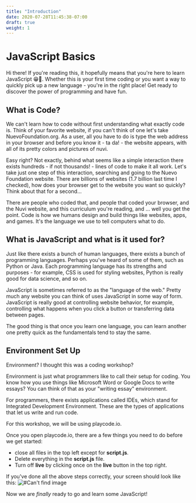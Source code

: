 ```yaml
---
title: "Introduction"
date: 2020-07-28T11:45:38-07:00
draft: true
weight: 1
---
```


# JavaScript Basics
 Hi there! If you're reading this, it hopefully means that you're here to learn JavaScript 😁🥳. Whether this is your first time coding or you want a way to quickly pick up a new language - you're in the right place! Get ready to discover the power of programming and have fun. 

 ## What is Code? 
We can't learn how to code without first understanding what exactly code is. Think of your favorite website, if you can't think of one let's take NuevoFoundation.org. As a user, all you have to do is type the web address in your browser and before you know it - ta da! - the website appears, with all of its pretty colors and pictures of nuvi. 

Easy right? Not exactly, behind what seems like a simple interaction there exists hundreds - if not thousands! - lines of code to make it all work. Let's take just one step of this interaction, searching and going to the Nuevo Foundation website. There are billions of websites (1.7 billion last time I checked), how does your browser get to the website you want so quickly? Think about that for a second...

There are people who coded that, and people that coded your browser, and the Nuvi website, and this curriculum you're reading, and ... well you get the point. Code is how we humans design and build things like websites, apps, and games. It's the language we use to tell computers what to do. 

## What is JavaScript and what is it used for? 
Just like there exists a bunch of human languages, there exists a bunch of programming languages. Perhaps you've heard of some of them, such as Python or Java. Each programming language has its strengths and purposes - for example, CSS is used for styling websites, Python is really good for data science, and so on. 

JavaScript is sometimes referred to as the "language of the web." Pretty much any website you can think of uses JavaScript in some way of form. JavaScript is really good at controlling website behavior, for example, controlling what happens when you click a button or transferring data between pages. 

The good thing is that once you learn one language, you can learn another one pretty quick as the fundamentals tend to stay the same. 

## Environment Set Up
Environment? I thought this was a coding workshop? 

Environment is just what programmers like to call their setup for coding. You know how you use things like Microsoft Word or Google Docs to write essays? You can think of that as your "writing essay" environment. 

For programmers, there exists applications called IDEs, which stand for Integrated Development Environment. These are the types of applications that let us write and run code. 

For this workshop, we will be using playcode.io. 

Once you open playcode.io, there are a few things you need to do before we get started:
*  close all files in the top left except for __script.js__. 
*  Delete everything in the __script.js__ file.
*  Turn off __live__ by clicking once on the __live__ button in the top right. 

If you've done all the above steps correctly, your screen should look like this: 
![#Can't find image](../img/playcode.png)

Now we are _finally_ ready to go and learn some JavaScript! 



